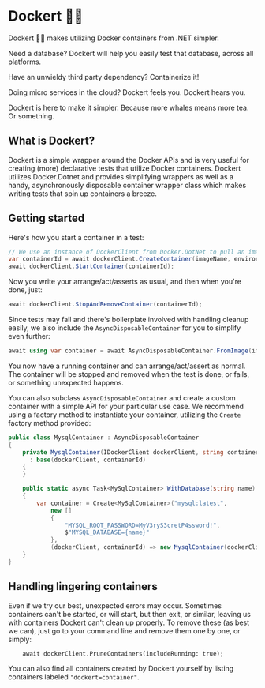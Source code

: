 ﻿# Dockert 🐳🍵

Dockert 🐳🍵 makes utilizing Docker containers from .NET simpler.

Need a database? Dockert will help you easily test that database, across all platforms.

Have an unwieldy third party dependency? Containerize it!

Doing micro services in the cloud? Dockert feels you. Dockert hears you. 

Dockert is here to make it simpler. Because more whales means more tea. Or something.

## What is Dockert?

Dockert is a simple wrapper around the Docker APIs and is very useful for creating (more) declarative tests that utilize Docker containers.
Dockert utilizes Docker.Dotnet and provides simplifying wrappers as well as a handy, asynchronously disposable container wrapper class which makes writing tests that spin up containers a breeze.

## Getting started

Here's how you start a container in a test:

```C#
// We use an instance of DockerClient from Docker.DotNet to pull an image, create and start a container
var containerId = await dockerClient.CreateContainer(imageName, environmentVariables, portBindings);
await dockerClient.StartContainer(containerId);
```
Now you write your arrange/act/asserts as usual, and then when you're done, just:
```C#
await dockerClient.StopAndRemoveContainer(containerId);
```

Since tests may fail and there's boilerplate involved with handling cleanup easily, we also include
the `AsyncDisposableContainer` for you to simplify even further:

```C#
await using var container = await AsyncDisposableContainer.FromImage(imageName);
```
You now have a running container and can arrange/act/assert as normal. The container will be stopped
and removed when the test is done, or fails, or something unexpected happens.

You can also subclass `AsyncDisposableContainer` and create a custom container with a simple API for your particular use case.
We recommend using a factory method to instantiate your container, utilizing the `Create` factory method provided:

```C#
public class MysqlContainer : AsyncDisposableContainer
{
    private MysqlContainer(IDockerClient dockerClient, string containerId)
      : base(dockerClient, containerId)
    {   
    }

    public static async Task<MySqlContainer> WithDatabase(string name)
    {
        var container = Create<MySqlContainer>("mysql:latest", 
            new [] 
            { 
                "MYSQL_ROOT_PASSWORD=MyV3ryS3cretP4ssword!", 
                $"MYSQL_DATABASE={name}"
            },
            (dockerClient, containerId) => new MysqlContainer(dockerClient, containerId));
    }
}
```

## Handling lingering containers
Even if we try our best, unexpected errors may occur. Sometimes containers can't be started, or will start, but then exit, or similar, leaving us with containers Dockert can't clean up properly. To remove these (as best we can), just go to your command line and remove them one by one, or simply:
```
    await dockerClient.PruneContainers(includeRunning: true);
```

You can also find all containers created by Dockert yourself by listing containers labeled `"dockert=container"`.
